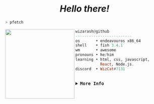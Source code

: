 <div align="justify">
<h1 align="center">
  <i> Hello there! </i>
</h1>

```sh
> pfetch
```

<img align="left" src="https://github.com/wizarash.png" width="220" />

```haskell
wizarash@github
-------------------------
os       • endeavouros x86_64
shell    • fish 3.4.1
wm       • awesome
pronouns • he/him
learning • html, css, javascript, 
           React, Node.js.
discord  • WizCat#7131

```

<h2></h2>
<details>
<summary><samp><b>More Info</b></samp></summary>

<div align="center">
      <td><a href="#--------"><img height="160px" align="center" alt="GitHub Stats" src="https://github-readme-stats.vercel.app/api?username=wizarash&count_private=true&show_icons=true&include_all_commits=true&theme=radical"/></a></td>
      <td><a href="#--------"><img height="160px" align="center" alt="Top Language" src="https://github-readme-stats.vercel.app/api/top-langs/?username=wizarash&layout=compact&theme=radical"/></a></td>
</div>

</details>
</div>
